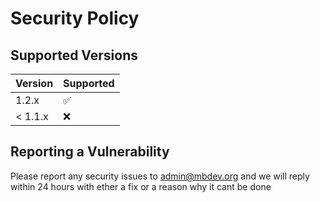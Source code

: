 # Security Policy

## Supported Versions



| Version | Supported          |
| ------- | ------------------ |
| 1.2.x   | :white_check_mark: |
| < 1.1.x   | :x:                |


## Reporting a Vulnerability

Please report any security issues to admin@mbdev.org
and we will reply within 24 hours with ether a fix or a reason why it cant be done
